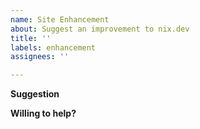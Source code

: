 ```yaml
---
name: Site Enhancement
about: Suggest an improvement to nix.dev
title: ''
labels: enhancement
assignees: ''

---
```


**Suggestion**
<!-- What would you like to see changed? -->

**Willing to help?**
<!-- Are you willing to help make the change? -->

